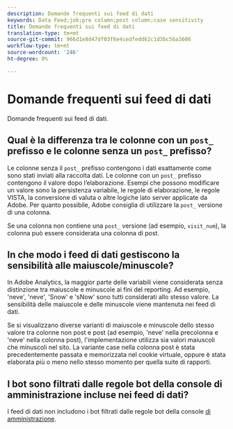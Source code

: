 ```yaml
---
description: Domande frequenti sui feed di dati
keywords: Data Feed;job;pre column;post column;case sensitivity
title: Domande frequenti sui feed di dati
translation-type: tm+mt
source-git-commit: 966d1e8d47df03f6e4cedfedd62c1d3bc56a3606
workflow-type: tm+mt
source-wordcount: '246'
ht-degree: 0%

---
```



# Domande frequenti sui feed di dati

Domande frequenti sui feed di dati.

## Qual è la differenza tra le colonne con un `post_` prefisso e le colonne senza un `post_` prefisso?

Le colonne senza il `post_` prefisso contengono i dati esattamente come sono stati inviati alla raccolta dati. Le colonne con un `post_` prefisso contengono il valore dopo l’elaborazione. Esempi che possono modificare un valore sono la persistenza variabile, le regole di elaborazione, le regole VISTA, la conversione di valuta o altre logiche lato server applicate da Adobe. Per quanto possibile, Adobe consiglia di utilizzare la `post_` versione di una colonna.

Se una colonna non contiene una `post_` versione (ad esempio, `visit_num`), la colonna può essere considerata una colonna di post.

## In che modo i feed di dati gestiscono la sensibilità alle maiuscole/minuscole?

In Adobe  Analytics, la maggior parte delle variabili viene considerata senza distinzione tra maiuscole e minuscole ai fini del reporting. Ad esempio, &#39;neve&#39;, &#39;neve&#39;, &#39;Snow&#39; e &#39;sNow&#39; sono tutti considerati allo stesso valore. La sensibilità delle maiuscole e delle minuscole viene mantenuta nei feed di dati.

Se si visualizzano diverse varianti di maiuscole e minuscole dello stesso valore tra colonne non post e post (ad esempio, &#39;neve&#39; nella precolonna e &#39;neve&#39; nella colonna post), l&#39;implementazione utilizza sia valori maiuscoli che minuscoli nel sito. La variante case nella colonna post è stata precedentemente passata e memorizzata nel cookie virtuale, oppure è stata elaborata più o meno nello stesso momento per quella suite di rapporti.

## I bot sono filtrati dalle regole bot della console di amministrazione incluse nei feed di dati?

I feed di dati non includono i bot filtrati dalle regole bot della console [di amministrazione](https://docs.adobe.com/content/help/en/analytics/admin/admin-tools/bot-removal/bot-removal.html).
